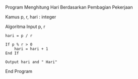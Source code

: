 Program Menghitung Hari Berdasarkan Pembagian Pekerjaan

Kamus
    p, r, hari : integer

Algoritma
    Input p, r

    hari = p / r

    If p % r > 0
        hari = hari + 1
    End If

    Output hari and " Hari"
End Program
